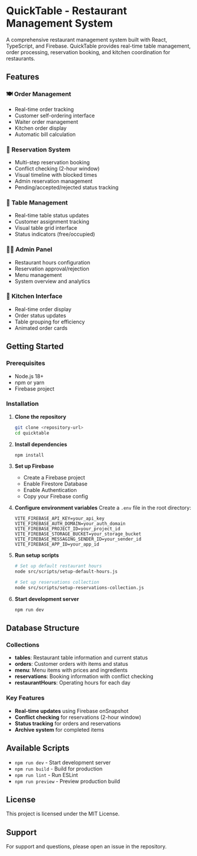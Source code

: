 # QuickTable - Restaurant Management System

A comprehensive restaurant management system built with React, TypeScript, and Firebase. QuickTable provides real-time table management, order processing, reservation booking, and kitchen coordination for restaurants.

## Features

### 🍽️ **Order Management**
- Real-time order tracking
- Customer self-ordering interface
- Waiter order management
- Kitchen order display
- Automatic bill calculation

### 📅 **Reservation System**
- Multi-step reservation booking
- Conflict checking (2-hour window)
- Visual timeline with blocked times
- Admin reservation management
- Pending/accepted/rejected status tracking

### 🏪 **Table Management**
- Real-time table status updates
- Customer assignment tracking
- Visual table grid interface
- Status indicators (free/occupied)

### 👨‍💼 **Admin Panel**
- Restaurant hours configuration
- Reservation approval/rejection
- Menu management
- System overview and analytics

### 🍳 **Kitchen Interface**
- Real-time order display
- Order status updates
- Table grouping for efficiency
- Animated order cards

## Getting Started

### Prerequisites

- Node.js 18+ 
- npm or yarn
- Firebase project

### Installation

1. **Clone the repository**
   ```bash
   git clone <repository-url>
   cd quicktable
   ```

2. **Install dependencies**
   ```bash
   npm install
   ```

3. **Set up Firebase**
   - Create a Firebase project
   - Enable Firestore Database
   - Enable Authentication
   - Copy your Firebase config

4. **Configure environment variables**
   Create a `.env` file in the root directory:
   ```env
   VITE_FIREBASE_API_KEY=your_api_key
   VITE_FIREBASE_AUTH_DOMAIN=your_auth_domain
   VITE_FIREBASE_PROJECT_ID=your_project_id
   VITE_FIREBASE_STORAGE_BUCKET=your_storage_bucket
   VITE_FIREBASE_MESSAGING_SENDER_ID=your_sender_id
   VITE_FIREBASE_APP_ID=your_app_id
   ```

5. **Run setup scripts**
   ```bash
   # Set up default restaurant hours
   node src/scripts/setup-default-hours.js
   
   # Set up reservations collection
   node src/scripts/setup-reservations-collection.js
   ```

6. **Start development server**
   ```bash
   npm run dev
   ```

## Database Structure

### Collections

- **tables**: Restaurant table information and current status
- **orders**: Customer orders with items and status
- **menu**: Menu items with prices and ingredients
- **reservations**: Booking information with conflict checking
- **restaurantHours**: Operating hours for each day

### Key Features

- **Real-time updates** using Firebase onSnapshot
- **Conflict checking** for reservations (2-hour window)
- **Status tracking** for orders and reservations
- **Archive system** for completed items

## Available Scripts

- `npm run dev` - Start development server
- `npm run build` - Build for production
- `npm run lint` - Run ESLint
- `npm run preview` - Preview production build

## License

This project is licensed under the MIT License.

## Support

For support and questions, please open an issue in the repository.
